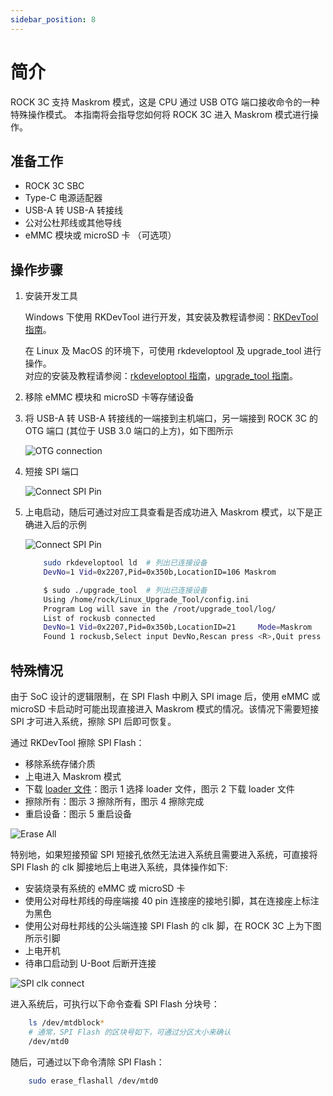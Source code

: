 ```yaml
---
sidebar_position: 8
---
```


# 简介

ROCK 3C 支持 Maskrom 模式，这是 CPU 通过 USB OTG 端口接收命令的一种特殊操作模式。
本指南将会指导您如何将 ROCK 3C 进入 Maskrom 模式进行操作。

## 准备工作

- ROCK 3C SBC
- Type-C 电源适配器
- USB-A 转 USB-A 转接线
- 公对公杜邦线或其他导线
- eMMC 模块或 microSD 卡 （可选项）

## 操作步骤

1. 安装开发工具

   <Tabs queryString="host_os">
   <TabItem value="Windows">

   Windows 下使用 RKDevTool 进行开发，其安装及教程请参阅：[RKDevTool 指南](/general-tutorial/rksdk/rkdevtool)。

   </TabItem>
   <TabItem value="Linux_MacOS">

   在 Linux 及 MacOS 的环境下，可使用 rkdeveloptool 及 upgrade_tool 进行操作。  
   对应的安装及教程请参阅：[rkdeveloptool 指南](/general-tutorial/rksdk/rkdeveloptool)，[upgrade_tool 指南](/general-tutorial/rksdk/upgrade_tool)。

   </TabItem>
   </Tabs>

2. 移除 eMMC 模块和 microSD 卡等存储设备

3. 将 USB-A 转 USB-A 转接线的一端接到主机端口，另一端接到 ROCK 3C 的 OTG 端口 (其位于 USB 3.0 端口的上方)，如下图所示

   ![OTG connection](/img/rock3/3c/3c-otg-connect.webp)

4. 短接 SPI 端口

   ![Connect SPI Pin](/img/rock3/3c/3c-shortconnect-spipin.webp)

5. 上电启动，随后可通过对应工具查看是否成功进入 Maskrom 模式，以下是正确进入后的示例

   <Tabs queryString="app">
   <TabItem value="RKDevTool">

   ![Connect SPI Pin](/img/configuration/rkdevtool-maskrom.webp)

   </TabItem>
   <TabItem value="rkdeveloptool">

   ```bash
       sudo rkdeveloptool ld  # 列出已连接设备
       DevNo=1 Vid=0x2207,Pid=0x350b,LocationID=106 Maskrom
   ```

   </TabItem>
   <TabItem value="upgrade_tool">

   ```bash
       $ sudo ./upgrade_tool  # 列出已连接设备
       Using /home/rock/Linux_Upgrade_Tool/config.ini
       Program Log will save in the /root/upgrade_tool/log/
       List of rockusb connected
       DevNo=1 Vid=0x2207,Pid=0x350b,LocationID=21     Mode=Maskrom
       Found 1 rockusb,Select input DevNo,Rescan press <R>,Quit press <Q>:
   ```

   </TabItem>
   </Tabs>

## 特殊情况

由于 SoC 设计的逻辑限制，在 SPI Flash 中刷入 SPI image 后，使用 eMMC 或 microSD 卡启动时可能出现直接进入 Maskrom 模式的情况。该情况下需要短接 SPI 才可进入系统，擦除 SPI 后即可恢复。

通过 RKDevTool 擦除 SPI Flash：

- 移除系统存储介质
- 上电进入 Maskrom 模式
- 下载 [loader 文件](https://dl.radxa.com/rock3/images/loader/radxa-cm3-io/rk356x_spl_loader_ddr1056_v1.10.111.bin)：图示 1 选择 loader 文件，图示 2 下载 loader 文件
- 擦除所有：图示 3 擦除所有，图示 4 擦除完成
- 重启设备：图示 5 重启设备

![Erase All](/img/rock3/3c/3c-erase-all.webp)

特别地，如果短接预留 SPI 短接孔依然无法进入系统且需要进入系统，可直接将 SPI Flash 的 clk 脚接地后上电进入系统，具体操作如下:

- 安装烧录有系统的 eMMC 或 microSD 卡
- 使用公对母杜邦线的母座端接 40 pin 连接座的接地引脚，其在连接座上标注为黑色
- 使用公对母杜邦线的公头端连接 SPI Flash 的 clk 脚，在 ROCK 3C 上为下图所示引脚
- 上电开机
- 待串口启动到 U-Boot 后断开连接

![SPI clk connect](/img/rock3/3c/3c-spi-connect.webp)

进入系统后，可执行以下命令查看 SPI Flash 分块号：

```bash
    ls /dev/mtdblock*
    # 通常，SPI Flash 的区块号如下，可通过分区大小来确认
    /dev/mtd0
```

随后，可通过以下命令清除 SPI Flash：

```bash
    sudo erase_flashall /dev/mtd0
```
